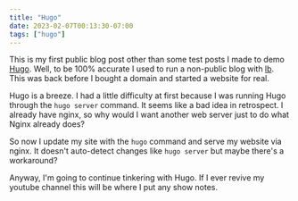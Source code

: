 ```yaml
---
title: "Hugo"
date: 2023-02-07T00:13:30-07:00
tags: ["hugo"]
---
```

This is my first public blog post other than some test posts I made to demo [Hugo](https://www.gohugo.com). Well, to be 100% accurate I used to run a non-public blog with [lb](https://github.com/LukeSmithxyz/lb). This was back before I bought a domain and started a website for real.

Hugo is a breeze. I had a little difficulty at first because I was running Hugo through the `hugo server` command. It seems like a bad idea in retrospect. I already have nginx, so why would I want another web server just to do what Nginx already does?

So now I update my site with the `hugo` command and serve my website via nginx. It doesn't auto-detect changes like `hugo server` but maybe there's a workaround?

Anyway, I'm going to continue tinkering with Hugo. If I ever revive my youtube channel this will be where I put any show notes.
